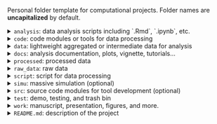 Personal folder template for computational projects. Folder names are **uncapitalized** by default.


<!-- analysis -->
<details>
<summary>
<code>analysis</code>: data analysis scripts including `.Rmd`, `.ipynb`, etc.
</summary>
</details>


<!-- code -->
<details>
<summary>
<code>code</code>: code modules or tools for data processing
</summary>
<ul>
    <li><code>TOOLS</code>: downloaded tools or pipelines</li>
</ul>
</details>


<!-- data -->
<details>
<summary>
<code>data</code>: lightweight aggregated or intermediate data for analysis
</summary>
<ul>
    <li><code>bed</code></li>
    <li><code>de</code></li>
    <li><code>decon</code></li>
    <li><code>enrich</code></li>
    <li><code>expr</code></li>
    <li><code>meth</code></li>
    <li><code>meta</code></li>
    <li><code>rds</code></li>
    <li><code>save</code></li>
    <li><code>simu</code></li>
    <li><code>snp</code></li>
    <li><code>test</code></li>
</ul>
</details>


<!-- docs -->
<details>
<summary>
<code>docs</code>: analysis documentation, plots, vignette, tutorials...
</summary>
<ul>
    <li><code>plot</code>: PNG, PDF files</li>
    <li><code>vignette</code>: tutorials</li>
    <li>...</li>
</ul>
</details>


<!-- processed -->
<details>
<summary>
<code>processed</code>: processed data
</summary>
<ul>
    <li><code>bam</code></li>
    <li><code>count</code></li>
    <li><code>log</code></li>
    <li><code>qc</code></li>
    <li><code>idx</code></li>
    <li><code>reads</code></li>
    <li><code>ref</code></li>
    <li><code>vcf</code></li>
    <li><code>README.md</code>: log the processing pipeline, reference genome, etc.</li>
</ul>
</details>


<!-- raw data -->
<details>
<summary>
<code>raw_data</code>: raw data
</summary>
</details>


<!-- script -->
<details>
<summary>
<code>script</code>: script for data processing
</summary>
</details>


<!-- simulation -->
<details>
<summary>
<code>simu</code>: massive simulation (optional)
</summary>
<ul>
    <li><code>sim_YYMMDD_PARAM</code>: simulation data named by date and/or parameter </li>
</ul>
</details>


<!-- src -->
<details>
<summary>
<code>src</code>: source code modules for tool development (optional)
</summary>
</details>


<!-- test -->
<details>
<summary>
<code>test</code>: demo, testing, and trash bin
</summary>
</details>


<!-- work -->
<details>
<summary>
<code>work</code>: manuscript, presentation, figures, and more.
</summary>
</details>


<!-- README -->
<details>
<summary>
<code>README.md</code>: description of the project
</summary>
</details>

